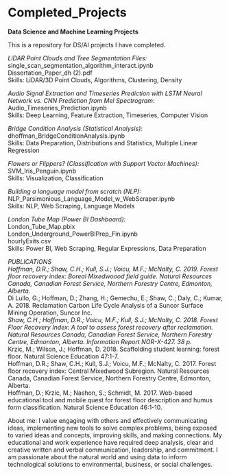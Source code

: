 # Completed_Projects
**Data Science and Machine Learning Projects** <br>

This is a repository for DS/AI projects I have completed. <br>

*LiDAR Point Clouds and Tree Segmentation Files:* <br>
single_scan_segmentation_algorithm_interact.ipynb <br>
Dissertation_Paper_dh (2).pdf <br>
Skills: LiDAR/3D Point Clouds, Algorithms, Clustering, Density <br>

*Audio Signal Extraction and Timeseries Prediction with LSTM Neural Network vs. CNN Prediction from Mel Spectrogram:* <br>
Audio_Timeseries_Prediction.ipynb <br>
Skills: Deep Learning, Feature Extraction, Timeseries, Computer Vision <br>

*Bridge Condition Analysis (Statistical Analysis):* <br>
dhoffman_BridgeConditionAnalysis.ipynb <br>
Skills: Data Preparation, Distributions and Statistics, Multiple Linear Regression <br>

*Flowers or Flippers? (Classification with Support Vector Machines):* <br>
SVM_Iris_Penguin.ipynb <br>
Skills: Visualization, Classification <br>

*Building a language model from scratch (NLP):* <br>
NLP_Parsimonious_Language_Model_w_WebScraper.ipynb <br>
Skills: NLP, Web Scraping, Language Models <br>

*London Tube Map (Power BI Dashboard):* <br>
London_Tube_Map.pbix <br>
London_Underground_PowerBIPrep_Fin.ipynb <br>
hourlyExits.csv <br>
Skills: Power BI, Web Scraping, Regular Expressions, Data Preparation <br>

*PUBLICATIONS* <br>
*Hoffman, D.R.; Shaw, C.H.; Kull, S.J.; Voicu, M.F.; McNalty, C. 2019. Forest floor recovery index: Boreal
Mixedwoood field guide. Natural Resources Canada, Canadian Forest Service, Northern Forestry Centre,
Edmonton, Alberta.* <br>
Di Lullo, G.; Hoffman, D.; Zhang, H.; Gemechu, E.; Shaw, C.; Daly, C.; Kumar, A. 2018. Reclamation
Carbon Life Cycle Analysis of a Suncor Surface Mining Operation, Suncor Inc. <br>
*Shaw, C.H.; Hoffman, D.R.; Voicu, M.F.; Kull, S.J.; McNalty, C. 2018. Forest Floor Recovery Index: A tool
to assess forest recovery after reclamation. Natural Resources Canada, Canadian Forest Service,
Northern Forestry Centre, Edmonton, Alberta. Information Report NOR-X-427. 38 p.* <br>
Krzic, M.; Wilson, J.; Hoffman, D. 2018. Scaffolding student learning: forest floor. Natural Science
Education 47:1-7. <br>
Hoffman, D.R.; Shaw, C.H.; Kull, S.J.; Voicu, M.F.; McNalty, C. 2017. Forest floor recovery index: Central
Mixedwood Subregion. Natural Resources Canada, Canadian Forest Service, Northern Forestry Centre,
Edmonton, Alberta. <br>
Hoffman, D.; Krzic, M.; Nashon, S.; Schmidt, M. 2017. Web-based educational tool and mobile quest for
forest floor description and humus form classification. Natural Science Education 46:1-10. <br>

About me: I value engaging with others and effectively communicating ideas, implementing new tools to solve complex problems, being exposed to varied ideas and concepts, improving skills, and making connections. My educational and work experience have required deep analysis, clear and creative written and verbal communication,  leadership, and commitment. I am passionate about the natural world and using data to inform technological solutions to environmental, business, or social challenges.
